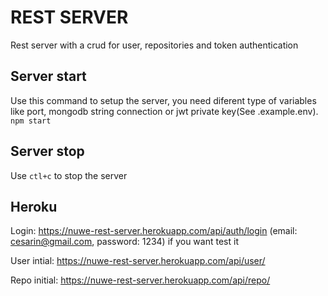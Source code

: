# REST SERVER

Rest server with a crud for user, repositories and token authentication

## Server start

Use this command to setup the server, you need diferent type of variables like port, mongodb string connection or jwt private key(See .example.env).
`npm start`

## Server stop

Use `ctl+c` to stop the server

## Heroku

Login: https://nuwe-rest-server.herokuapp.com/api/auth/login (email: cesarin@gmail.com, password: 1234) if you want test it

User intial: https://nuwe-rest-server.herokuapp.com/api/user/

Repo initial: https://nuwe-rest-server.herokuapp.com/api/repo/
